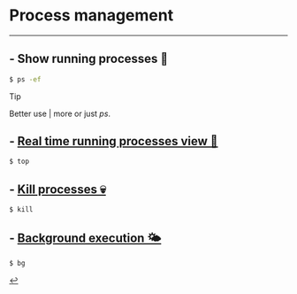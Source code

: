 # Process management
---
## - Show running processes 🏃
```bash
$ ps -ef
```
> [!TIP]
> Better use | more or just *ps*.


## - [Real time running processes view 👀](running-processes.html)
```bash
$ top
```

## - [Kill processes 💀](kill-processes.html)
```bash
$ kill
```

## - [Background execution 🌤️](bg-processes.html)
```bash
$ bg
```

[↩️](../Linux.html)
